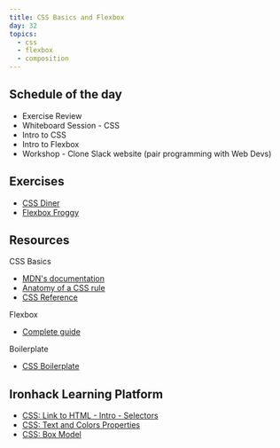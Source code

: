```yaml
---
title: CSS Basics and Flexbox
day: 32
topics:
  - css
  - flexbox
  - composition
---
```


Schedule of the day
----------

- Exercise Review
- Whiteboard Session - CSS
- Intro to CSS
- Intro to Flexbox
- Workshop - Clone Slack website (pair programming with Web Devs)

Exercises
---------

- [CSS Diner](https://flukeout.github.io/)
- [Flexbox Froggy](https://flexboxfroggy.com/)

Resources
---------

CSS Basics

- [MDN's documentation ](https://developer.mozilla.org/en-US/docs/Web/CSS)
- [Anatomy of a CSS rule](https://ironion.com/blog/2015/06/12/anatomy-of-a-css-rule/)
- [CSS Reference](https://cssreference.io/)


Flexbox
- [Complete guide](https://css-tricks.com/snippets/css/a-guide-to-flexbox/)


Boilerplate
- [CSS Boilerplate](https://github.com/raphamontenegro/uxui-codeweek/blob/master/boiler-plates/main.css)

Ironhack Learning Platform
---------

- [CSS: Link to HTML - Intro - Selectors](http://learn.ironhack.com/#/learning_unit/3465)
- [CSS: Text and Colors Properties](http://learn.ironhack.com/#/learning_unit/3466)
- [CSS: Box Model](http://learn.ironhack.com/#/learning_unit/3472)
